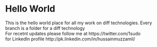 <h1> Hello World </h1>
This is the hello world place for all my work on diff technologies. Every branch is a folder for a diff technology
<br> For recetnt updates please follow me at https://twitter.com/1sudo
<br> for LinkedIn profile http://pk.linkedin.com/in/hussainmuzzamil/
